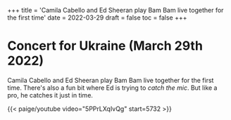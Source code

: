 +++
title = 'Camila Cabello and Ed Sheeran play Bam Bam live together for the first time'
date = 2022-03-29
draft = false
toc = false
+++
# Concert for Ukraine (March 29th 2022)

Camila Cabello and Ed Sheeran play Bam Bam live together for the first time. There's also a fun bit where Ed is trying to *catch the mic*. But like a pro, he catches it just in time.

{{< paige/youtube video="5PPrLXqIvQg" start=5732 >}}